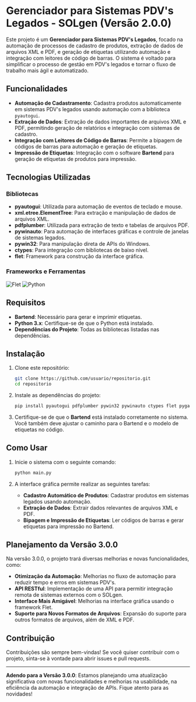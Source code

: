 # Gerenciador para Sistemas PDV's Legados - SOLgen (Versão 2.0.0)

Este projeto é um **Gerenciador para Sistemas PDV's Legados**, focado na automação de processos de cadastro de produtos, extração de dados de arquivos XML e PDF, e geração de etiquetas utilizando automação e integração com leitores de código de barras. O sistema é voltado para simplificar o processo de gestão em PDV's legados e tornar o fluxo de trabalho mais ágil e automatizado.

## Funcionalidades

- **Automação de Cadastramento**: Cadastra produtos automaticamente em sistemas PDV's legados usando automação com a biblioteca `pyautogui`.
- **Extração de Dados**: Extração de dados importantes de arquivos XML e PDF, permitindo geração de relatórios e integração com sistemas de cadastro.
- **Integração com Leitores de Código de Barras**: Permite a bipagem de códigos de barras para automação e geração de etiquetas.
- **Impressão de Etiquetas**: Integração com o software **Bartend** para geração de etiquetas de produtos para impressão.

## Tecnologias Utilizadas

### Bibliotecas

- **pyautogui**: Utilizada para automação de eventos de teclado e mouse.
- **xml.etree.ElementTree**: Para extração e manipulação de dados de arquivos XML.
- **pdfplumber**: Utilizada para extração de texto e tabelas de arquivos PDF.
- **pywinauto**: Para automação de interfaces gráficas e controle de janelas de sistemas legados.
- **pywin32**: Para manipulação direta de APIs do Windows.
- **ctypes**: Para integração com bibliotecas de baixo nível.
- **flet**: Framework para construção da interface gráfica.

### Frameworks e Ferramentas

![Flet](https://img.shields.io/badge/Flet-cd2152?style=plastic&logo=flutter&logoColor=white)
![Python](https://img.shields.io/badge/Python-D7CB25?style=plastic&logo=python&logoColor=blue)

## Requisitos

- **Bartend**: Necessário para gerar e imprimir etiquetas.
- **Python 3.x**: Certifique-se de que o Python está instalado.
- **Dependências do Projeto**: Todas as bibliotecas listadas nas dependências.

## Instalação

1. Clone este repositório:

    ```bash
    git clone https://github.com/usuario/repositorio.git
    cd repositorio
    ```

2. Instale as dependências do projeto:

    ```bash
    pip install pyautogui pdfplumber pywin32 pywinauto ctypes flet pygame gTTS
    ```

3. Certifique-se de que o **Bartend** está instalado corretamente no sistema. Você também deve ajustar o caminho para o Bartend e o modelo de etiquetas no código.

## Como Usar

1. Inicie o sistema com o seguinte comando:

    ```bash
    python main.py
    ```

2. A interface gráfica permite realizar as seguintes tarefas:
   - **Cadastro Automático de Produtos**: Cadastrar produtos em sistemas legados usando automação.
   - **Extração de Dados**: Extrair dados relevantes de arquivos XML e PDF.
   - **Bipagem e Impressão de Etiquetas**: Ler códigos de barras e gerar etiquetas para impressão no Bartend.

## Planejamento da Versão 3.0.0

Na versão 3.0.0, o projeto trará diversas melhorias e novas funcionalidades, como:
- **Otimização da Automação**: Melhorias no fluxo de automação para reduzir tempo e erros em sistemas PDV's.
- **API RESTful**: Implementação de uma API para permitir integração remota de sistemas externos com o SOLgen.
- **Interface Mais Amigável**: Melhorias na interface gráfica usando o framework Flet.
- **Suporte para Novos Formatos de Arquivos**: Expansão do suporte para outros formatos de arquivos, além de XML e PDF.

## Contribuição

Contribuições são sempre bem-vindas! Se você quiser contribuir com o projeto, sinta-se à vontade para abrir issues e pull requests.

---

**Adendo para a Versão 3.0.0**: 
Estamos planejando uma atualização significativa com novas funcionalidades e melhorias na usabilidade, na eficiência da automação e integração de APIs. Fique atento para as novidades!

